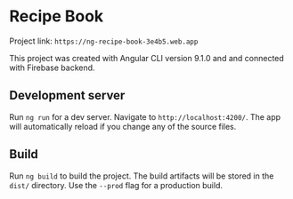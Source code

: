 # Recipe Book

Project link: `https://ng-recipe-book-3e4b5.web.app`

This project was created with Angular CLI version 9.1.0 and and connected with Firebase backend.

## Development server

Run `ng run` for a dev server. Navigate to `http://localhost:4200/`. The app will automatically reload if you change any of the source files.

## Build

Run `ng build` to build the project. The build artifacts will be stored in the `dist/` directory. Use the `--prod` flag for a production build.

